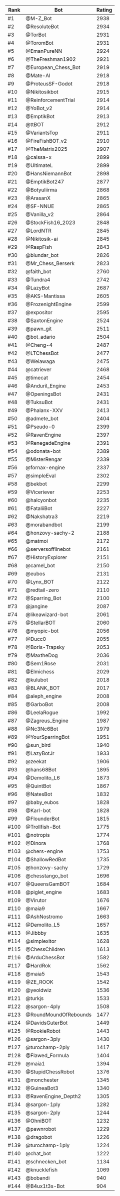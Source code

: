 Rank|Bot|Rating
---|---|---
#1|@M-Z_Bot|2938
#2|@ResoluteBot|2934
#3|@TorBot|2931
#4|@ToromBot|2931
#5|@EmanPureNN|2924
#6|@TheFreshman1902|2921
#7|@European_Chess_Bot|2919
#8|@Mate-AI|2918
#9|@ProteusSF-Godot|2918
#10|@Nikitosikbot|2915
#11|@ReinforcementTrial|2914
#12|@YoBot_v2|2914
#13|@EmptikBot|2913
#14|@ttBOT|2912
#15|@VariantsTop|2911
#16|@FireFishBOT_v2|2910
#17|@TheMatrix2025|2907
#18|@caissa-x|2899
#19|@UltimateL|2899
#20|@HansNiemannBot|2898
#21|@EmptikBot247|2877
#22|@Botyuliirma|2868
#23|@ArasanX|2865
#24|@SF-NNUE|2865
#25|@Vanilla_v2|2864
#26|@StockFish16_2023|2848
#27|@LordNTR|2845
#28|@Nikitosik-ai|2845
#29|@RaspFish|2843
#30|@blundar_bot|2826
#31|@Mr_Chess_Berserk|2823
#32|@faith_bot|2760
#33|@Tundra4|2742
#34|@LazyBot|2687
#35|@AKS-Mantissa|2605
#36|@FrozenightEngine|2599
#37|@expositor|2595
#38|@SaxtonEngine|2524
#39|@pawn_git|2511
#40|@bot_adario|2504
#41|@Cheng-4|2487
#42|@LTChessBot|2477
#43|@Weiawaga|2475
#44|@catriever|2468
#45|@timecat|2454
#46|@Anduril_Engine|2453
#47|@OpeningsBot|2431
#48|@TuksuBot|2431
#49|@Phalanx-XXV|2413
#50|@admete_bot|2404
#51|@Pseudo-0|2399
#52|@RavenEngine|2397
#53|@RenegadeEngine|2391
#54|@odonata-bot|2389
#55|@MisterRengar|2339
#56|@fornax-engine|2337
#57|@simpleEval|2302
#58|@bekbot|2299
#59|@Viceriever|2253
#60|@halcyonbot|2235
#61|@FataliiBot|2227
#62|@Nakshatra3|2219
#63|@morabandbot|2199
#64|@honzovy-sachy-2|2188
#65|@matmoi|2172
#66|@serversofflinebot|2161
#67|@HistoryExplorer|2151
#68|@camel_bot|2150
#69|@eubos|2131
#70|@Lynx_BOT|2122
#71|@redtail-zero|2110
#72|@Sparring_Bot|2100
#73|@jangine|2087
#74|@likeawizard-bot|2061
#75|@StellarBOT|2060
#76|@myopic-bot|2056
#77|@Ducc0|2055
#78|@Boris-Trapsky|2053
#79|@MaxtheDog|2036
#80|@Sem1Rose|2031
#81|@Elmichess|2029
#82|@kulubot|2018
#83|@BLANK_BOT|2017
#84|@aleph_engine|2008
#85|@GarboBot|2008
#86|@LeelaRogue|1992
#87|@Zagreus_Engine|1987
#88|@Nc3Nc6Bot|1979
#89|@YourSparringBot|1951
#90|@sun_bird|1940
#91|@LazyBotJr|1933
#92|@zeekat|1906
#93|@hans68Bot|1895
#94|@Demolito_L6|1873
#95|@QuintBot|1867
#96|@NatesBot|1832
#97|@baby_eubos|1828
#98|@Karl-bot|1828
#99|@FlounderBot|1815
#100|@Trollfish-Bot|1775
#101|@notropis|1774
#102|@Dinora|1768
#103|@chers-engine|1753
#104|@ShallowRedBot|1735
#105|@honzovy-sachy|1729
#106|@chesstango_bot|1696
#107|@QueensGamBOT|1684
#108|@piglet_engine|1683
#109|@Virutor|1676
#110|@maia9|1667
#111|@AshNostromo|1663
#112|@Demolito_L5|1657
#113|@Jibbby|1635
#114|@simplexitor|1628
#115|@ChessChildren|1613
#116|@ArduChessBot|1582
#117|@HardRok|1562
#118|@maia5|1543
#119|@ZE_ROOK|1542
#120|@yeoldwiz|1536
#121|@turkjs|1533
#122|@sargon-4ply|1508
#123|@RoundMoundOfRebounds|1477
#124|@DavidsGuterBot|1449
#125|@RookieRobot|1443
#126|@sargon-3ply|1430
#127|@turochamp-2ply|1417
#128|@Flawed_Formula|1404
#129|@maia1|1394
#130|@StupidChessRobot|1376
#131|@monchester|1345
#132|@GuineaBot3|1340
#133|@RavenEngine_Depth2|1305
#134|@sargon-1ply|1282
#135|@sargon-2ply|1244
#136|@OhniBOT|1232
#137|@pawnrobot|1229
#138|@dragobot|1226
#139|@turochamp-1ply|1224
#140|@chat_bot|1222
#141|@schnecken_bot|1134
#142|@knucklefish|1069
#143|@bobandi|940
#144|@B4ux1t3s-Bot|904
